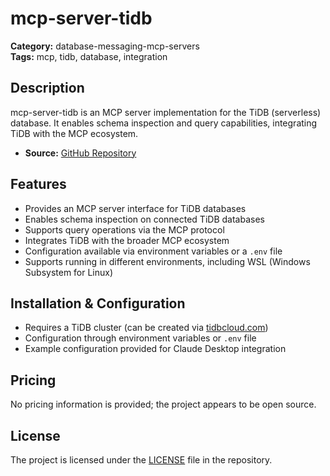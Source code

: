 # mcp-server-tidb

**Category:** database-messaging-mcp-servers  
**Tags:** mcp, tidb, database, integration

## Description
mcp-server-tidb is an MCP server implementation for the TiDB (serverless) database. It enables schema inspection and query capabilities, integrating TiDB with the MCP ecosystem.

- **Source:** [GitHub Repository](https://github.com/c4pt0r/mcp-server-tidb)

## Features
- Provides an MCP server interface for TiDB databases
- Enables schema inspection on connected TiDB databases
- Supports query operations via the MCP protocol
- Integrates TiDB with the broader MCP ecosystem
- Configuration available via environment variables or a `.env` file
- Supports running in different environments, including WSL (Windows Subsystem for Linux)

## Installation & Configuration
- Requires a TiDB cluster (can be created via [tidbcloud.com](https://tidbcloud.com))
- Configuration through environment variables or `.env` file
- Example configuration provided for Claude Desktop integration

## Pricing
No pricing information is provided; the project appears to be open source.

## License
The project is licensed under the [LICENSE](https://github.com/c4pt0r/mcp-server-tidb/blob/main/LICENSE) file in the repository.